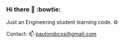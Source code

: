 ### Hi there 👋 :bowtie:

Just an Engineering student learning code. ⚙

Contact: 📫 paulorobcss@gmail.com
